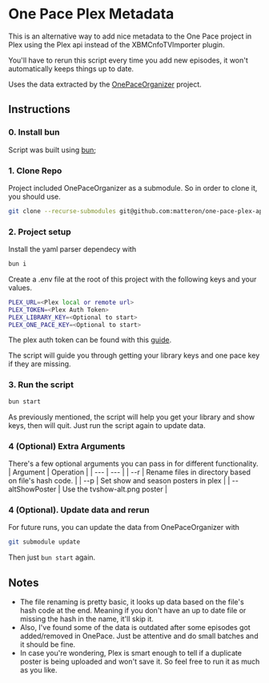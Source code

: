 # One Pace Plex Metadata

This is an alternative way to add nice metadata to the One Pace project in Plex using the Plex api instead of the XBMCnfoTVImporter plugin.

You'll have to rerun this script every time you add new episodes, it won't automatically keeps things up to date.

Uses the data extracted by the [OnePaceOrganizer](https://github.com/ladyisatis/OnePaceOrganizer) project.

## Instructions

### 0. Install bun
Script was built using [bun](https://bun.sh);

### 1. Clone Repo
Project included OnePaceOrganizer as a submodule.  So in order to clone it, you should use.
```bash
git clone --recurse-submodules git@github.com:matteron/one-pace-plex-api.git
```

### 2. Project setup

Install the yaml parser dependecy with
```bash
bun i
```

Create a .env file at the root of this project with the following keys and your values.
``` bash
PLEX_URL=<Plex local or remote url>
PLEX_TOKEN=<Plex Auth Token>
PLEX_LIBRARY_KEY=<Optional to start>
PLEX_ONE_PACE_KEY=<Optional to start>
```
The plex auth token can be found with this [guide](https://support.plex.tv/articles/204059436-finding-an-authentication-token-x-plex-token/).

The script will guide you through getting your library keys and one pace key if they are missing.

### 3. Run the script
```bash
bun start
```

As previously mentioned, the script will help you get your library and show keys, then will quit.
Just run the script again to update data.

### 4 (Optional) Extra Arguments
There's a few optional arguments you can pass in for different functionality.
| Argument | Operation |
| --- | --- |
| --r <path> | Rename files in <path> directory based on file's hash code. |
| --p | Set show and season posters in plex |
| --altShowPoster | Use the tvshow-alt.png poster |

### 4 (Optional). Update data and rerun
For future runs, you can update the data from OnePaceOrganizer with
```bash
git submodule update
```
Then just `bun start` again.

## Notes

- The file renaming is pretty basic, it looks up data based on the file's hash code at the end. Meaning if you don't have an up to date file or missing the hash in the name, it'll skip it.
- Also, I've found some of the data is outdated after some episodes got added/removed in OnePace.  Just be attentive and do small batches and it should be fine.
- In case you're wondering, Plex is smart enough to tell if a duplicate poster is being uploaded and won't save it.  So feel free to run it as much as you like.
